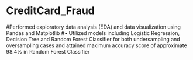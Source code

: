 # CreditCard_Fraud
#Performed exploratory data analysis (EDA) and data visualization using Pandas and Matplotlib
#• Utilized models including Logistic Regression, Decision Tree and Random Forest Classifier for both undersampling and oversampling cases and attained maximum accuracy score of  approximate 98.4% in Random Forest Classifier
